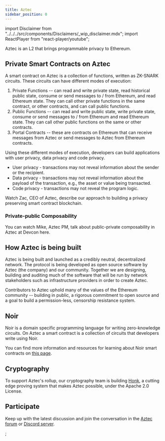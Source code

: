 ```yaml
---
title: Aztec
sidebar_position: 0
---
```


import Disclaimer from "../../../src/components/Disclaimers/\_wip_disclaimer.mdx";
import ReactPlayer from "react-player/youtube";

Aztec is an L2 that brings programmable privacy to Ethereum.

## Private Smart Contracts on Aztec

A smart contract on Aztec is a collection of functions, written as ZK-SNARK circuits. These circuits can have different modes of execution:

1. Private Functions -- can read and write private state, read historical public state, consume or send messages to / from Ethereum, and read Ethereum state. They can call other private functions in the same contract, or other contracts, and can call public functions.
2. Public Functions -- can read and write public state, write private state, consume or send messages to / from Ethereum and read Ethereum state. They can call other public functions on the same or other contracts.
3. Portal Contracts -- these are contracts on Ethereum that can receive messages from Aztec or send messages to Aztec from Ethereum contracts.

Using these different modes of execution, developers can build applications with user privacy, data privacy and code privacy.

- User privacy - transactions may not reveal information about the sender or the recipient.
- Data privacy - transactions may not reveal information about the payload of the transaction, e.g., the asset or value being transacted.
- Code privacy - transactions may not reveal the program logic.

Watch Zac, CEO of Aztec, describe our approach to building a privacy preserving smart contract blockchain.

<ReactPlayer
  controls
  light
  width="100%"
  url="https://www.youtube.com/watch?v=09nDPDN1ORA"
/>

### Private-public Composability

You can watch Mike, Aztec PM, talk about public-private composability in Aztec at Devcon here.

<ReactPlayer
  controls
  light
  width="100%"
  url="https://www.youtube.com/watch?v=7Oc0tjdbi70&t=17723s"
/>

## How Aztec is being built

Aztec is being built and launched as a credibly neutral, decentralized network. The protocol is being developed as open source software by Aztec (the company) and our community. Together we are designing, building and auditing much of the software that will be run by network stakeholders such as infrastructure providers in order to create Aztec.

Contributors to Aztec uphold many of the values of the Ethereum community -- building in public, a rigorous commitment to open source and a goal to build a permission-less, censorship resistance system.

## Noir

Noir is a domain specific programming language for writing zero-knowledge circuits. On Aztec a smart contract is a collection of circuits that developers write using Noir.

You can find more information and resources for learning about Noir smart contracts on [this page](/aztec/aztec/concepts/smart_contracts/index.md).

## Cryptography

To support Aztec's rollup, our cryptography team is building [Honk](https://github.com/AztecProtocol/barretenberg/tree/master/cpp/src/barretenberg/honk), a cutting edge proving system that makes Aztec possible, under the Apache 2.0 License.

## Participate

Keep up with the latest discussion and join the conversation in the [Aztec forum](https://discourse.aztec.network) or [Discord server](https://discord.gg/DgWG2DBMyB).

<Disclaimer />;
